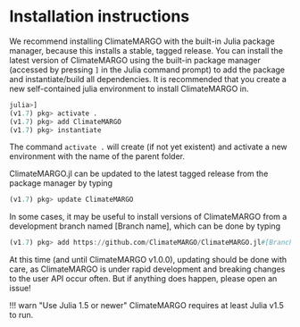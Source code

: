 # Installation instructions



We recommend installing ClimateMARGO with the built-in Julia package manager, because this installs a stable, tagged release. You can install the latest version of ClimateMARGO using the built-in package manager (accessed by pressing `]` in the Julia command prompt) to add the package and instantiate/build all dependencies. It is recommended that you create a new self-contained julia environment to install ClimateMARGO in.

```julia
julia>]
(v1.7) pkg> activate .
(v1.7) pkg> add ClimateMARGO
(v1.7) pkg> instantiate
```

The command `activate .` will create (if not yet existent) and activate a new environment with the name of the parent folder.

ClimateMARGO.jl can be updated to the latest tagged release from the package manager by typing
```julia
(v1.7) pkg> update ClimateMARGO
```

In some cases, it may be useful to install versions of ClimateMARGO from a development branch named [Branch name], which can be done by typing
```julia
(v1.7) pkg> add https://github.com/ClimateMARGO/ClimateMARGO.jl#[Branch name]
```

At this time (and until ClimateMARGO v1.0.0), updating should be done with care, as ClimateMARGO is under rapid development and breaking changes to the user API occur often. But if anything does happen, please open an issue!

!!! warn "Use Julia 1.5 or newer"
    ClimateMARGO requires at least Julia v1.5 to run.
